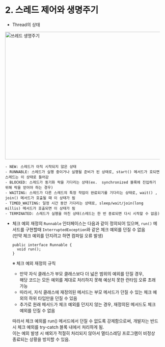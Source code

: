 # 2. 스레드 제어와 생명주기
- Thread의 상태
<img width="696" height="416" alt="쓰레드 생명주기" src="https://github.com/user-attachments/assets/78f99719-1bed-435f-9eaf-ff5b71d7f824" />

    - NEW: 스레드가 아직 시작되지 않은 상태  
    - RUNNABLE: 스레드가 실행 중이거나 실행될 준비가 된 상태로, start() 메서드가 호되면 스레드는 이 상태로 들어감  
    - BLOCKED: 스레드가 동기화 락을 기다리는 상태(ex.  synchronized 블록에 진입하기 위해 락을 얻어야 하는 경우)  
    - WAITING: 스레드가 다른 스레드의 특정 작업이 완료되기를 기다리는 상태로, wait() , join() 메서드가 호출될 때 이 상태가 됨
    - TIMED_WAITING: 일정 시간 동안 기다리는 상태로, sleep/wait/join(long millis) 메서드가 호출되면 이 상태가 됨
    - TERMINATED: 스레드가 실행을 마친 상태(스레드는 한 번 종료되면 다시 시작할 수 없음)

- 체크 예외 재정의
  `Runnable` 인터페이스는 다음과 같이 정의되어 있으며, `run()` 메서드를 구현할때 `InterruptedException`와 같은 체크 예외를 던질 수 없음  
  (만약 체크 예외를 던지려고 하면 컴파일 오류 발생)
  ```
  public interface Runnable {
    void run();
  }
  ```

  ※ 체크 예외 재정의 규칙
    - 만약 자식 클래스가 부모 클래스보다 더 넓은 범위의 예외를 던질 경우,  
      해당 코드는 모든 예외를 제대로 처리하지 못해 예상치 못한 런타임 오류 초래 가능
    - 따라서, 자식 클래스에 재정의된 메서드는 부모 메서드가 던질 수 있는 체크 예외의 하위 타입만을 던질 수 있음
    - 추가로 원래 메서드가 체크 예외를 던지지 않는 경우, 재정의된 메서드도 체크 예외를 던질 수 없음  

  따라서 체크 예외를 run() 메서드에서 던질 수 없도록 강제함으로써, 개발자는 반드시 체크 예외를 try-catch 블록 내에서 처리하게 됨.  
  이는 예외 발생 시 예외가 적절히 처리되지 않아서 멀티스레딩 프로그램이 비정상 종료되는 상황을 방지할 수 있음.  
